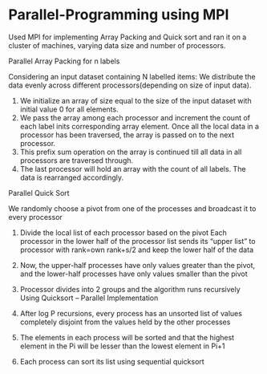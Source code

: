 Parallel-Programming using MPI
========================

Used MPI for implementing Array Packing and Quick sort and ran it on a cluster of machines, varying data size and number of processors.


Parallel Array Packing for n labels

Considering an input dataset containing N labelled items:
We distribute the data evenly across different processors(depending on size of input data).

1. We initialize an array of size equal to the size of the input dataset with initial value 0 for all elements.
2. We pass the array among each processor and increment the count of each label inits corresponding array element. Once all the local data in a processor has been 
   traversed, the array is passed on to the next processor. 
3. This prefix sum operation on the array is continued till all data in all processors are traversed through. 
4. The last processor will hold an array with the count of all labels. The data is rearranged accordingly.



Parallel Quick Sort

We randomly choose a pivot from one of the processes and broadcast it to every processor
1. Divide the local list of each processor based on the pivot
Each processor in the lower half of the processor list sends its “upper list” to processor with rank=own rank+s/2 and keep the 
lower half of the data

2. Now, the upper-half processes have only values greater than the pivot, and the lower-half processes have only values smaller than the
   pivot

3. Processor divides into 2 groups and the algorithm runs recursively Using Quicksort – Parallel Implementation

4. After log P recursions, every process has an unsorted list of values completely disjoint from the values held by the other processes
5. The elements in each process will be sorted and that the highest element in the Pi will be lesser than the lowest element in Pi+1 

6. Each process can sort its list using sequential quicksort


